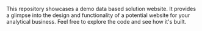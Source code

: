 This repository showcases a demo data based solution website.  It provides a glimpse into the design and functionality of a potential website for your analytical business. Feel free to explore the code and see how it's built.
